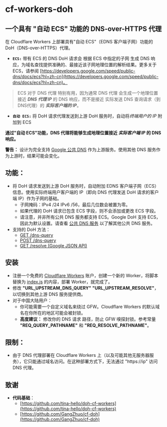# cf-workers-doh

## **一个具有 "自动 ECS" 功能的 DNS-over-HTTPS 代理**

在 Cloudflare Workers 上部署具有"自动 ECS"（EDNS 客户端子网）功能的 DoH（DNS-over-HTTPS）代理。
- **`ECS:`** 带有 ECS 的 DNS DoH 请求会 根据 ECS 中指定的子网 生成 DNS 响应，为域名查找提供准确的、最接近该子网地理位置的解析结果。更多关于ECS，请参阅 [https://developers.google.com/speed/public-dns/docs/ecs?hl=zh-cn](https://developers.google.com/speed/public-dns/docs/ecs?hl=zh-cn)。
> ECS 对于 DNS 代理 特别有用，因为通常 DNS 代理 会生成一个地理位置接近 *__DNS 代理 IP__* 的 DNS 响应，而不是接近 实际发送 DNS 查询请求（到DNS代理）的 *__实际客户端的 IP__*。

- **`自动 ECS:`** 将 DoH 请求代理发送到上游 DoH 服务时，自动将*终端用户的 IP* 附加到 ECS

**通过"自动 ECS"功能，DNS 代理将能够生成地理位置接近 _实际客户端 IP_ 的 DNS 响应。**

**警告：** 设计为完全支持 [Google 公共 DNS](https://developers.google.com/speed/public-dns/docs/secure-transports?hl=zh-cn) 作为上游服务。使用其他 DNS 服务作为上游时，结果可能会变化。

## 功能：
- 将 DoH 请求发送到上游 DoH 服务时，自动附加 EDNS 客户端子网（ECS）信息。使用实际终端用户客户端的 IP（即向 DNS 代理发送 DoH 请求的客户端 IP）作为子网的基础。
  - 子网掩码：IPv4 /24  IPv6 /56，最后几位数会被置为零。
  - 如果代理的 DoH 请求已包含 ECS 字段，则不会添加或更改 ECS 字段。
  - 请注意，并非所有公共 DNS 服务都支持 ECS。Google DoH 支持 ECS，因此为默认设置。请查看 [公共 DNS 服务](https://github.com/curl/curl/wiki/DNS-over-HTTPS) 以了解其他公共 DNS 服务。
- 支持的 DoH 方法：
  - [GET /dns-query](https://developers.google.com/speed/public-dns/docs/doh?hl=zh-cn#methods)
  - [POST /dns-query](https://developers.google.com/speed/public-dns/docs/doh?hl=zh-cn#methods)
  - [GET /resolve (Google JSON API)](https://developers.google.com/speed/public-dns/docs/doh/json?hl=zh-cn)

## 安装
- 注册一个免费的 [Cloudflare Workers](https://workers.cloudflare.com/) 账户，创建一个新的 Worker，将脚本替换为 [index.js](/index.js) 的内容，部署 Worker，就完成了。
- 修改 **"URL_UPSTREAM_DNS_QUERY"** **"URL_UPSTREAM_RESOLVE"**，以切换到其他上游 DNS 服务提供商。
- 对于中国大陆用户：
  - 你可能需要一个自定义域名来绕过 GFW。Cloudflare Workers 的默认域名在你所在的地区可能会被封锁。
  - **高度建议：** 修改你的 DNS 请求 路径，防止 GFW 嗅探封锁。参考常量 **"REQ_QUERY_PATHNAME"** 和 **"REQ_RESOLVE_PATHNAME"**。

## 限制：
- 由于 DNS 代理部署在 Cloudflare Workers 上（以及可能其他无服务器服务），它只能通过域名访问。在这种部署方式下，无法通过 "https://ip" 访问 DNS 代理。

## 致谢
- **代码基础**：
  - [https://github.com/tina-hello/doh-cf-workers](https://github.com/tina-hello/doh-cf-workers)
  - [https://github.com/GangZhuo/cf-doh](https://github.com/GangZhuo/cf-doh)
